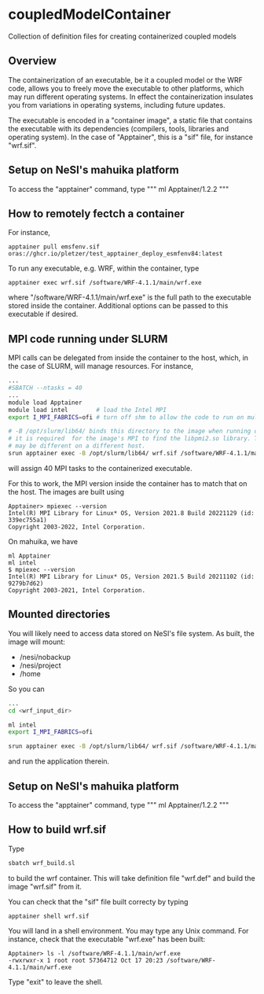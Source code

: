 # coupledModelContainer
Collection of definition files for creating containerized coupled models

## Overview

The containerization of an executable, be it a coupled model or the WRF code, allows you to freely move the executable to other platforms, which may run different operating systems. In effect the containerization insulates you from variations in operating systems, including future updates. 

The executable is encoded in a "container image", a static file that contains the executable with its dependencies (compilers, tools, libraries and operating system). In the case of "Apptainer", this is a "sif" file, for instance "wrf.sif". 

## Setup on NeSI's mahuika platform

To access the "apptainer" command, type
"""
ml Apptainer/1.2.2
"""

## How to remotely fectch a container

For instance,
```
apptainer pull emsfenv.sif oras://ghcr.io/pletzer/test_apptainer_deploy_esmfenv84:latest
```

To run any executable, e.g. WRF, within the container, type
```
apptainer exec wrf.sif /software/WRF-4.1.1/main/wrf.exe
```
where "/software/WRF-4.1.1/main/wrf.exe" is the full path to the executable stored inside the container. Additional options can be passed to this executable if desired.

## MPI code running under SLURM

MPI calls can be delegated from inside the container to the host, which, in the case of SLURM, will manage resources. For instance, 
```bash
...
#SBATCH --ntasks = 40
...
module load Apptainer
module load intel        # load the Intel MPI
export I_MPI_FABRICS=ofi # turn off shm to allow the code to run on multiple nodes

# -B /opt/slurm/lib64/ binds this directory to the image when running on mahuika, 
# it is required  for the image's MPI to find the libpmi2.so library. This path
# may be different on a different host.
srun apptainer exec -B /opt/slurm/lib64/ wrf.sif /software/WRF-4.1.1/main/wrf.exe
```
will assign 40 MPI tasks to the containerized executable.

For this to work, the MPI version inside the container has to match that on the host. The images are built using 
```
Apptainer> mpiexec --version
Intel(R) MPI Library for Linux* OS, Version 2021.8 Build 20221129 (id: 339ec755a1)
Copyright 2003-2022, Intel Corporation.
```
On mahuika, we have
```
ml Apptainer
ml intel
$ mpiexec --version
Intel(R) MPI Library for Linux* OS, Version 2021.5 Build 20211102 (id: 9279b7d62)
Copyright 2003-2021, Intel Corporation.
```

## Mounted directories

You will likely need to access data stored on NeSI's file system. As built, the image will mount:

 * /nesi/nobackup
 * /nesi/project
 * /home

So you can 
```bash
...
cd <wrf_input_dir>

ml intel
export I_MPI_FABRICS=ofi

srun apptainer exec -B /opt/slurm/lib64/ wrf.sif /software/WRF-4.1.1/main/wrf.exe
```
and run the application therein.

## Setup on NeSI's mahuika platform

To access the "apptainer" command, type
"""
ml Apptainer/1.2.2
"""

## How to build wrf.sif

Type
```bash
sbatch wrf_build.sl
```
to build the wrf container. This will take definition file "wrf.def" and build the image "wrf.sif" from it.

You can check that the "sif" file built correcty by typing
```
apptainer shell wrf.sif
```
You will land in a shell environment. You may type any Unix command. For instance, check that the executable "wrf.exe" has been 
built:
```
Apptainer> ls -l /software/WRF-4.1.1/main/wrf.exe
-rwxrwxr-x 1 root root 57364712 Oct 17 20:23 /software/WRF-4.1.1/main/wrf.exe
```
Type "exit" to leave the shell. 

